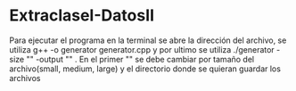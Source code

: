 # ExtraclaseI-DatosII

Para ejecutar el programa en la terminal se abre la dirección del archivo, se utiliza g++ -o generator generator.cpp y por ultimo se utiliza ./generator -size ""  -output "" . En el primer "" se debe cambiar por tamaño del archivo(small, medium, large) y el directorio donde se quieran guardar los archivos
